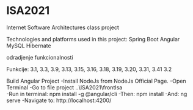 # ISA2021

Internet Software Architectures class project

Technologies and platforms used in this project: 
Spring Boot
Angular 
MySQL
Hibernate

odradjenje funkcionalnosti

Funkcije: 3.1, 3.3, 3.9, 3.13, 3.15, 3.16, 3.18, 3.19, 3.20, 3.31, 3.41
          3.2


Build Angular Project
  -Install NodeJs from NodeJs Official Page.
  -Open Terminal
  -Go to file project ..\ISA2021\frontIsa\
  -Run in terminal: npm install -g @angular/cli
  -Then: npm install
  -And: ng serve
  -Navigate to: http://localhost:4200/
